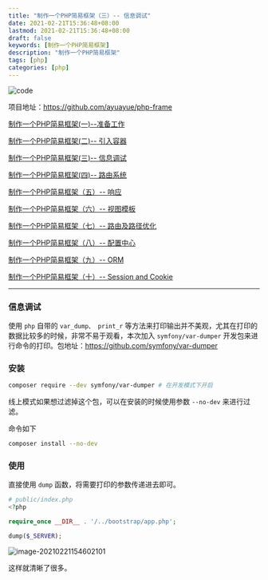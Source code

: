 ```yaml
---
title: "制作一个PHP简易框架（三）-- 信息调试"
date: 2021-02-21T15:36:48+08:00
lastmod: 2021-02-21T15:36:48+08:00
draft: false
keywords: [制作一个PHP简易框架]
description: "制作一个PHP简易框架"
tags: [php]
categories: [php]
---
```


![code](https://images.pexels.com/photos/270557/pexels-photo-270557.jpeg?auto=compress&cs=tinysrgb&dpr=2&w=500)

项目地址：https://github.com/ayuayue/php-frame

[制作一个PHP简易框架(一)--准备工作](https://www.caoayu.xyz/post/php-frame01)

[制作一个PHP简易框架(二)-- 引入容器](https://www.caoayu.xyz/post/php-frame02)

[制作一个PHP简易框架(三)-- 信息调试](https://www.caoayu.xyz/post/php-frame03)

[制作一个PHP简易框架(四)-- 路由系统](https://www.caoayu.xyz/post/php-frame04)

[制作一个PHP简易框架（五）-- 响应](https://www.caoayu.xyz/post/php-frame05)

[制作一个PHP简易框架（六）-- 视图模板](https://www.caoayu.xyz/post/php-frame06)

[制作一个PHP简易框架（七）-- 路由及路径优化](https://www.caoayu.xyz/post/php-frame07)

[制作一个PHP简易框架（八）-- 配置中心](https://www.caoayu.xyz/post/php-frame08)

[制作一个PHP简易框架（九）-- ORM](https://www.caoayu.xyz/post/php-frame09)

[制作一个PHP简易框架（十）-- Session and Cookie](https://www.caoayu.xyz/post/php-frame10)

----

### 信息调试

使用 `php` 自带的 `var_dump、 print_r` 等方法来打印输出并不美观，尤其在打印的数据比较多的时候，非常不易于观看，本次加入 `symfony/var-dumper` 开发包来进行命令的打印。包地址：https://github.com/symfony/var-dumper

### 安装

```bash
composer require --dev symfony/var-dumper # 在开发模式下开启
```

线上模式如果想过滤掉这个包，可以在安装的时候使用参数 `--no-dev` 来进行过滤。

命令如下

```bash
composer install --no-dev
```

### 使用

直接使用 `dump` 函数，将需要打印的参数传递进去即可。

```php
# public/index.php
<?php

require_once __DIR__ . '/../bootstrap/app.php';

dump($_SERVER);
```

![image-20210221154602101](https://cdn.jsdelivr.net/gh/ayuayue/cdn/img/image-20210221154602101.png)

这样就清晰了很多。